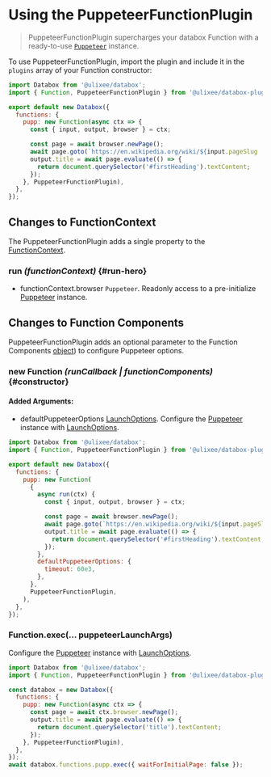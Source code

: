 # Using the PuppeteerFunctionPlugin

> PuppeteerFunctionPlugin supercharges your databox Function with a ready-to-use [`Puppeteer`](https://pptr.dev/api) instance.

To use PuppeteerFunctionPlugin, import the plugin and include it in the `plugins` array of your Function constructor:

```js
import Databox from '@ulixee/databox';
import { Function, PuppeteerFunctionPlugin } from '@ulixee/databox-plugins-puppeteer';

export default new Databox({
  functions: {
    pupp: new Function(async ctx => {
      const { input, output, browser } = ctx;

      const page = await browser.newPage();
      await page.goto(`https://en.wikipedia.org/wiki/${input.pageSlug || 'Web_scraping'}`);
      output.title = await page.evaluate(() => {
        return document.querySelector('#firstHeading').textContent;
      });
    }, PuppeteerFunctionPlugin),
  },
});
```

## Changes to FunctionContext

The PuppeteerFunctionPlugin adds a single property to the [FunctionContext](../basics/function-context.md).

### run _(functionContext)_ {#run-hero}

- functionContext.browser `Puppeteer`. Readonly access to a pre-initialize [Puppeteer](https://pptr.dev/api) instance.

## Changes to Function Components

PuppeteerFunctionPlugin adds an optional parameter to the Function Components [object](../basics/function#constructor)) to configure Puppeteer options.

### new Function _(runCallback | functionComponents)_ {#constructor}

#### **Added Arguments**:
- defaultPuppeteerOptions [LaunchOptions](https://pptr.dev/api/puppeteer.launchoptions). Configure the [Puppeteer](https://pptr.dev/api) instance with [LaunchOptions](https://pptr.dev/api/puppeteer.launchoptions).

```js
import Databox from '@ulixee/databox';
import { Function, PuppeteerFunctionPlugin } from '@ulixee/databox-plugins-puppeteer';

export default new Databox({
  functions: {
    pupp: new Function(
      {
        async run(ctx) {
          const { input, output, browser } = ctx;

          const page = await browser.newPage();
          await page.goto(`https://en.wikipedia.org/wiki/${input.pageSlug || 'Web_scraping'}`);
          output.title = await page.evaluate(() => {
            return document.querySelector('#firstHeading').textContent;
          });
        },
        defaultPuppeteerOptions: {
          timeout: 60e3,
        },
      },
      PuppeteerFunctionPlugin,
    ),
  },
});
```

### Function.exec(... puppeteerLaunchArgs)

Configure the [Puppeteer](https://pptr.dev/api) instance with [LaunchOptions](https://pptr.dev/api/puppeteer.launchoptions).

```js
import Databox from '@ulixee/databox';
import { Function, PuppeteerFunctionPlugin } from '@ulixee/databox-plugins-puppeteer';

const databox = new Databox({
  functions: {
    pupp: new Function(async ctx => {
      const page = await ctx.browser.newPage();
      output.title = await page.evaluate(() => {
        return document.querySelector('title').textContent;
      });
    }, PuppeteerFunctionPlugin),
  },
});
await databox.functions.pupp.exec({ waitForInitialPage: false });
```
